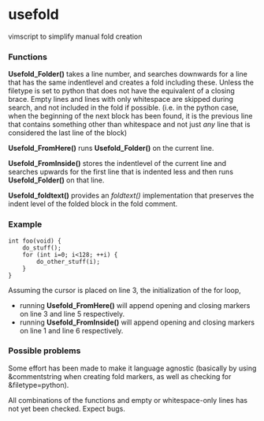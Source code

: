 usefold
========

vimscript to simplify manual fold creation

### Functions
**Usefold_Folder()** takes a line number, and searches downwards for a line that has the same
indentlevel and creates a fold including these. Unless the filetype is set to python that
does not have the equivalent of a closing brace.
Empty lines and lines with only whitespace are skipped during search, and not included
in the fold if possible. (i.e. in the python case, when the beginning of the next block
has been found, it is the previous line that contains something other than whitespace
and not just *any* line that is considered the last line of the block)

**Usefold_FromHere()** runs **Usefold_Folder()** on the current line.

**Usefold_FromInside()** stores the indentlevel of the current line and searches upwards for
the first line that is indented less and then runs **Usefold_Folder()** on that line.

**Usefold_foldtext()** provides an *foldtext()* implementation that preserves the indent level
of the folded block in the fold comment.

### Example
    int foo(void) {
        do_stuff();
        for (int i=0; i<128; ++i) {
            do_other_stuff(i);
        }
    }

Assuming the cursor is placed on line 3, the initialization of the for loop,

- running **Usefold_FromHere()** will append opening and closing markers on line 3 and line 5 respectively.
- running **Usefold_FromInside()** will append opening and closing markers on line 1 and line 6 respectively.


### Possible problems
Some effort has been made to make it language agnostic (basically by using &commentstring
when creating fold markers, as well as checking for &filetype=python).

All combinations of the functions and empty or whitespace-only lines has not yet been checked. Expect bugs.
